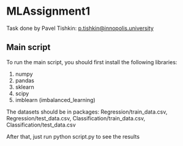 # MLAssignment1

Task done by Pavel Tishkin: p.tishkin@innopolis.university

## Main script

To run the main script, you should first install the following libraries:

1) numpy
2) pandas
3) sklearn
4) scipy
5) imblearn (imbalanced_learning)

The datasets should be in packages: Regression/train_data.csv, Regression/test_data.csv, Classification/train_data.csv, Classification/test_data.csv

After that, just run python script.py to see the results
